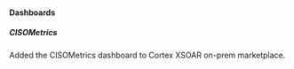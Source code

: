 
#### Dashboards

##### CISOMetrics

Added the CISOMetrics dashboard to Cortex XSOAR on-prem marketplace.
